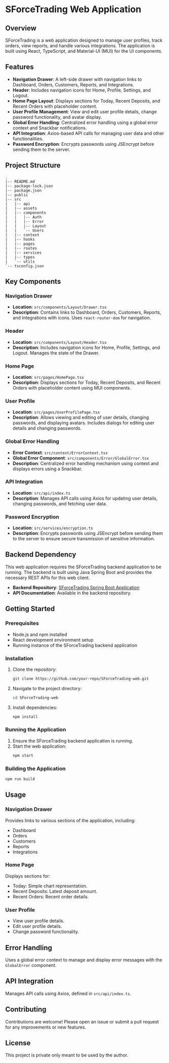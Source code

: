 # SForceTrading Web Application

## Overview

SForceTrading is a web application designed to manage user profiles, track orders, view reports, and handle various integrations. The application is built using React, TypeScript, and Material-UI (MUI) for the UI components.

## Features

- **Navigation Drawer**: A left-side drawer with navigation links to Dashboard, Orders, Customers, Reports, and Integrations.
- **Header**: Includes navigation icons for Home, Profile, Settings, and Logout.
- **Home Page Layout**: Displays sections for Today, Recent Deposits, and Recent Orders with placeholder content.
- **User Profile Management**: View and edit user profile details, change password functionality, and avatar display.
- **Global Error Handling**: Centralized error handling using a global error context and Snackbar notifications.
- **API Integration**: Axios-based API calls for managing user data and other functionalities.
- **Password Encryption**: Encrypts passwords using JSEncrypt before sending them to the server.

## Project Structure

```
.
|-- README.md
|-- package-lock.json
|-- package.json
|-- public
|-- src
|   |-- api
|   |-- assets
|   |-- components
|   |   |-- Auth
|   |   |-- Error
|   |   |-- Layout
|   |   `-- Users
|   |-- context
|   |-- hooks
|   |-- pages
|   |-- routes
|   |-- services
|   |-- types
|   `-- utils
`-- tsconfig.json
```

## Key Components

### Navigation Drawer

- **Location**: `src/components/Layout/Drawer.tsx`
- **Description**: Contains links to Dashboard, Orders, Customers, Reports, and Integrations with icons. Uses `react-router-dom` for navigation.

### Header

- **Location**: `src/components/Layout/Header.tsx`
- **Description**: Includes navigation icons for Home, Profile, Settings, and Logout. Manages the state of the Drawer.

### Home Page

- **Location**: `src/pages/HomePage.tsx`
- **Description**: Displays sections for Today, Recent Deposits, and Recent Orders with placeholder content using MUI components.

### User Profile

- **Location**: `src/pages/UserProfilePage.tsx`
- **Description**: Allows viewing and editing of user details, changing passwords, and displaying avatars. Includes dialogs for editing user details and changing passwords.

### Global Error Handling

- **Error Context**: `src/context/ErrorContext.tsx`
- **Global Error Component**: `src/components/Error/GlobalError.tsx`
- **Description**: Centralized error handling mechanism using context and displays errors using a Snackbar.

### API Integration

- **Location**: `src/api/index.ts`
- **Description**: Manages API calls using Axios for updating user details, changing passwords, and fetching user data.

### Password Encryption

- **Location**: `src/services/encryption.ts`
- **Description**: Encrypts passwords using JSEncrypt before sending them to the server to ensure secure transmission of sensitive information.

## Backend Dependency

This web application requires the SForceTrading backend application to be running. The backend is built using Java Spring Boot and provides the necessary REST APIs for this web client.

- **Backend Repository**: [SForceTrading Spring Boot Application](https://github.com/SForce-Tech/SForceTrading)
- **API Documentation**: Available in the backend repository.

## Getting Started

### Prerequisites

- Node.js and npm installed
- React development environment setup
- Running instance of the SForceTrading backend application

### Installation

1. Clone the repository:
   ```sh
   git clone https://github.com/your-repo/SForceTrading-web.git
   ```
2. Navigate to the project directory:
   ```sh
   cd SForceTrading-web
   ```
3. Install dependencies:
   ```sh
   npm install
   ```

### Running the Application

1. Ensure the SForceTrading backend application is running.
2. Start the web application:
   ```sh
   npm start
   ```

### Building the Application

```sh
npm run build
```

## Usage

### Navigation Drawer

Provides links to various sections of the application, including:

- Dashboard
- Orders
- Customers
- Reports
- Integrations

### Home Page

Displays sections for:

- Today: Simple chart representation.
- Recent Deposits: Latest deposit amount.
- Recent Orders: Recent order details.

### User Profile

- View user profile details.
- Edit user profile details.
- Change password functionality.

## Error Handling

Uses a global error context to manage and display error messages with the `GlobalError` component.

## API Integration

Manages API calls using Axios, defined in `src/api/index.ts`.

## Contributing

Contributions are welcome! Please open an issue or submit a pull request for any improvements or new features.

## License

This project is private only meant to be used by the author.
